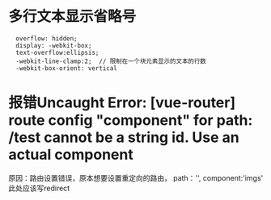 # 多行文本显示省略号
      overflow: hidden;    
      display: -webkit-box;
      text-overflow:ellipsis;    
      -webkit-line-clamp:2;  // 限制在一个块元素显示的文本的行数
      -webkit-box-orient: vertical

# 报错Uncaught Error: [vue-router] route config "component" for path: /test cannot be a string id. Use an actual component

  原因：路由设置错误，原本想要设置重定向的路由，
      path：'',
      component:'imgs'   此处应该写redirect